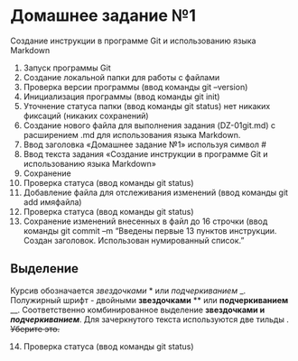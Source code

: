 # Домашнее задание №1
Создание инструкции в программе Git и использованию языка Markdown

1.	Запуск программы Git
2.	Создание локальной папки для работы с файлами
3.	Проверка версии программы (ввод команды git –version)
4.	Инициализация программы (ввод команды git init)
5.	Уточнение статуса папки (ввод команды git status) 
нет никаких фиксаций (никаких сохранений)
6.	Создание нового файла для выполнения задания (DZ-01git.md) с расширением .md для использования языка Markdown.
7.	Ввод заголовка «Домашнее задание №1» используя символ #
8.	Ввод текста задания «Создание инструкции в программе Git и использованию языка Markdown»
9.	Сохранение
10.	Проверка статуса (ввод команды git status)
11.	Добавление файла для отслеживания изменений (ввод команды git add имяфайла)
12.	Проверка статуса (ввод команды git status)
13.	Сохранение изменений внесенных в файл до 16 строчки (ввод команды git commit –m “Введены первые 13 пунктов инструкции. Создан заголовок. Использован нумированный список.”

## Выделение ##

Курсив обозначается *звездочками* * или _подчеркиванием_ _.
Полужирный шрифт - двойными **звездочками** ** или __подчеркиванием__ __.
Соответственно комбинированное выделение **звездочками и _подчеркиванием_**.
Для зачеркнутого текста используются две тильды . ~~Уберите это.~~

14. Проверка статуса (ввод команды git status)
